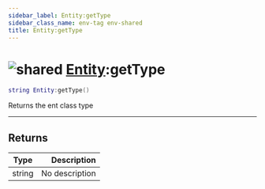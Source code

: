 ```yaml
---
sidebar_label: Entity:getType
sidebar_class_name: env-tag env-shared
title: Entity:getType
---
```


# <img src='/img/wiki/shared.png' alt='shared' classname='env-tag' /> [Entity](../entity/README.md):getType

```lua
string Entity:getType()
```

Returns the ent class type<br/>

-----------------
## Returns

| Type   | Description |
| ------ | ----------: |
| string | No description |
